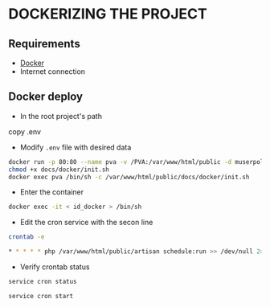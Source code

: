 # DOCKERIZING THE PROJECT

## Requirements

* [Docker](https://docs.docker.com/install/)
* Internet connection

## Docker deploy

* In the root project's path

copy .env
* Modify `.env` file with desired data

```sh
docker run -p 80:80 --name pva -v /PVA:/var/www/html/public -d muserpol/pva:1.1
chmod +x docs/docker/init.sh
docker exec pva /bin/sh -c /var/www/html/public/docs/docker/init.sh
```
* Enter the container
```sh
docker exec -it < id_docker > /bin/sh
```
* Edit the cron service with the secon line
```sh
crontab -e

* * * * * php /var/www/html/public/artisan schedule:run >> /dev/null 2>&1
```
* Verify crontab status
```sh
service cron status

service cron start
```
